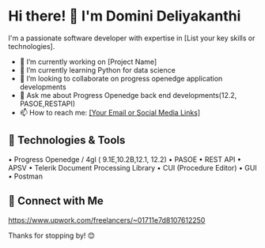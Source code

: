 
# Hi there! 👋 I'm Domini Deliyakanthi
I'm a passionate software developer with expertise in [List your key skills or technologies].

- 🔭 I’m currently working on [Project Name]
- 🌱 I’m currently learning Python for data science
- 👯 I’m looking to collaborate on  progress openedge application developments
- 💬 Ask me about Progress Openedge back end developments(12.2, PASOE,RESTAPI)
- 📫 How to reach me: [[Your Email or Social Media Links]](https://www.linkedin.com/in/domini-deliyakanthi-06b26b61/)


## 🔧 Technologies & Tools

• Progress Openedge / 4gl ( 9.1E,10.2B,12.1, 12.2)
• PASOE
• REST API
• APSV
• Telerik Document Processing Library
• CUI (Procedure Editor)
• GUI
• Postman



## 🤝 Connect with Me

https://www.upwork.com/freelancers/~01711e7d8107612250

Thanks for stopping by! 😊

